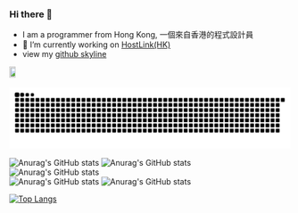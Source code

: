 ### Hi there 👋

- I am a programmer from Hong Kong, 一個來自香港的程式設計員
- 🔭 I’m currently working on <a href="https://www.hostlink.com.hk" target="_blank">HostLink(HK)</a>
- view my <a href="https://skyline.github.com/mechaserpent">github skyline</a>



<div align="left">
<img src="https://komarev.com/ghpvc/?username=mechaserpent&style=for-the-badge&color=red" alt="" width="15%" height="15%"/>
</div>


![snake svg](https://github.com/mechaserpent/mechaserpent/blob/output/github-snake.svg)

![Anurag's GitHub stats](https://github-readme-stats.vercel.app/api?username=mechaserpent&count_private=true&theme=cobalt&show_icons=true)
![Anurag's GitHub stats](https://github-readme-stats.vercel.app/api?username=mechaserpent&theme=one_dark_pro&hide_border=true&include_all_commits=false&count_private=false)<br/>
![Anurag's GitHub stats](https://github-readme-streak-stats.herokuapp.com/?user=mechaserpent&theme=one_dark_pro&hide_border=true)<br/>
![Anurag's GitHub stats](https://github-readme-stats.vercel.app/api/top-langs/?username=mechaserpent&theme=one_dark_pro&hide_border=true&include_all_commits=false&count_private=false&layout=compact)
![Anurag's GitHub stats](https://github-contributor-stats.vercel.app/api?username=mechaserpent&limit=5&theme=city_lights&combine_all_yearly_contributions=true)

[![Top Langs](https://github-readme-stats.vercel.app/api/top-langs/?username=mechaserpent&langs_count=6&layout=compact)](https://github.com/anuraghazra/github-readme-stats)
